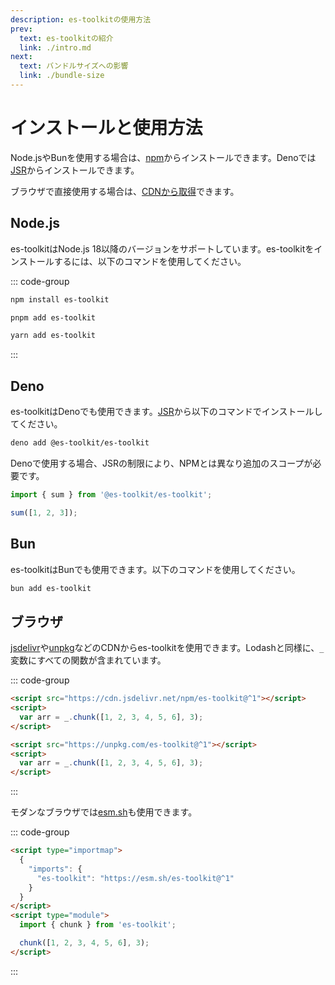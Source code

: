 ```yaml
---
description: es-toolkitの使用方法
prev:
  text: es-toolkitの紹介
  link: ./intro.md
next:
  text: バンドルサイズへの影響
  link: ./bundle-size
---
```


# インストールと使用方法

Node.jsやBunを使用する場合は、[npm](https://npmjs.com/package/es-toolkit)からインストールできます。Denoでは[JSR](https://jsr.io/@es-toolkit/es-toolkit)からインストールできます。

ブラウザで直接使用する場合は、[CDNから取得](#ブラウザ)できます。

## Node.js

es-toolkitはNode.js 18以降のバージョンをサポートしています。es-toolkitをインストールするには、以下のコマンドを使用してください。

::: code-group

```sh [npm]
npm install es-toolkit
```

```sh [pnpm]
pnpm add es-toolkit
```

```sh [yarn]
yarn add es-toolkit
```

:::

## Deno

es-toolkitはDenoでも使用できます。[JSR](https://jsr.io/@es-toolkit/es-toolkit)から以下のコマンドでインストールしてください。

```sh
deno add @es-toolkit/es-toolkit
```

Denoで使用する場合、JSRの制限により、NPMとは異なり追加のスコープが必要です。

```typescript
import { sum } from '@es-toolkit/es-toolkit';

sum([1, 2, 3]);
```

## Bun

es-toolkitはBunでも使用できます。以下のコマンドを使用してください。

```sh
bun add es-toolkit
```

## ブラウザ

[jsdelivr](https://www.jsdelivr.com)や[unpkg](https://unpkg.com)などのCDNからes-toolkitを使用できます。Lodashと同様に、`_`変数にすべての関数が含まれています。

::: code-group

```html [jsdelivr]
<script src="https://cdn.jsdelivr.net/npm/es-toolkit@^1"></script>
<script>
  var arr = _.chunk([1, 2, 3, 4, 5, 6], 3);
</script>
```

```html [unpkg]
<script src="https://unpkg.com/es-toolkit@^1"></script>
<script>
  var arr = _.chunk([1, 2, 3, 4, 5, 6], 3);
</script>
```

:::

モダンなブラウザでは[esm.sh](https://esm.sh)も使用できます。

::: code-group

```html [esm.sh]
<script type="importmap">
  {
    "imports": {
      "es-toolkit": "https://esm.sh/es-toolkit@^1"
    }
  }
</script>
<script type="module">
  import { chunk } from 'es-toolkit';

  chunk([1, 2, 3, 4, 5, 6], 3);
</script>
```

:::
